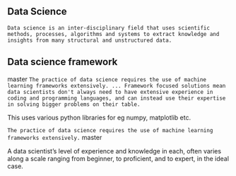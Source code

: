 ## Data Science

`Data science is an inter-disciplinary field that uses scientific methods, processes, algorithms and systems to extract knowledge and insights from many structural and unstructured data.`

## Data science framework

master
`The practice of data science requires the use of machine learning frameworks extensively. ... Framework focused solutions mean data scientists don't always need to have extensive experience in coding and programming languages, and can instead use their expertise in solving bigger problems on their table.`

This uses various python libraries for eg numpy, matplotlib etc.

`The practice of data science requires the use of machine learning frameworks extensively.`
master

 A data scientist’s level of experience and knowledge in each, often varies along a scale ranging from beginner, to proficient, and to expert, in the ideal case.
